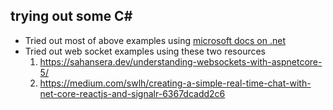 ## trying out some C#


- Tried out most of above examples using [microsoft docs on .net](https://docs.microsoft.com/en-us/dotnet/)
- Tried out web socket examples using these two resources
  1. https://sahansera.dev/understanding-websockets-with-aspnetcore-5/
  2. https://medium.com/swlh/creating-a-simple-real-time-chat-with-net-core-reactjs-and-signalr-6367dcadd2c6